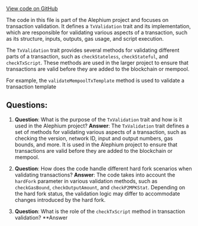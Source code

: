[View code on GitHub](https://github.com/oxygenium/oxygenium/flow/src/main/scala/org/oxygenium/flow/validation/TxValidation.scala)

The code in this file is part of the Alephium project and focuses on transaction validation. It defines a `TxValidation` trait and its implementation, which are responsible for validating various aspects of a transaction, such as its structure, inputs, outputs, gas usage, and script execution.

The `TxValidation` trait provides several methods for validating different parts of a transaction, such as `checkStateless`, `checkStateful`, and `checkTxScript`. These methods are used in the larger project to ensure that transactions are valid before they are added to the blockchain or mempool.

For example, the `validateMempoolTxTemplate` method is used to validate a transaction template
## Questions: 
 1. **Question**: What is the purpose of the `TxValidation` trait and how is it used in the Alephium project?
   **Answer**: The `TxValidation` trait defines a set of methods for validating various aspects of a transaction, such as checking the version, network ID, input and output numbers, gas bounds, and more. It is used in the Alephium project to ensure that transactions are valid before they are added to the blockchain or mempool.

2. **Question**: How does the code handle different hard fork scenarios when validating transactions?
   **Answer**: The code takes into account the `hardFork` parameter in various validation methods, such as `checkGasBound`, `checkOutputAmount`, and `checkP2MPKStat`. Depending on the hard fork status, the validation logic may differ to accommodate changes introduced by the hard fork.

3. **Question**: What is the role of the `checkTxScript` method in transaction validation?
   **Answer